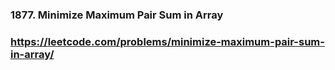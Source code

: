 ### 1877. Minimize Maximum Pair Sum in Array
### https://leetcode.com/problems/minimize-maximum-pair-sum-in-array/
